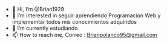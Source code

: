 - 👋 Hi, I’m @Brian1929
- 👀 I’m interested in seguir aprendiendo Programacion Web y implememtar todos mis conocimientos adquiridos
- 🌱 I’m currently estudiando 
- 📫 How to reach me,  Correo : Brianpolanco95@gmail.com

<!---
Brian1929/Brian1929 is a ✨ special ✨ repository because its `README.md` (this file) appears on your GitHub profile.
You can click the Preview link to take a look at your changes.
--->
